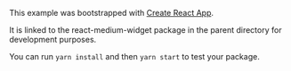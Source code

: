 This example was bootstrapped with [Create React App](https://github.com/facebook/create-react-app).

It is linked to the react-medium-widget package in the parent directory for development purposes.

You can run `yarn install` and then `yarn start` to test your package.
